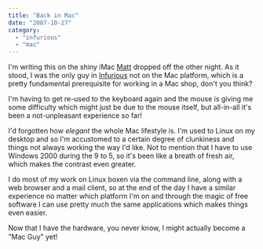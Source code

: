 ```yaml
---
title: "Back in Mac"
date: "2007-10-27"
category:
  - "infurious"
  - "mac"
---
```


I'm writing this on the shiny iMac [Matt](http://cimota.com/blog/) dropped off the other night. As it stood, I was the only guy in [Infurious](http://infurious.com/) not on the Mac platform, which is a pretty fundamental prerequisite for working in a Mac shop, don't you think?

I'm having to get re-used to the keyboard again and the mouse is giving me some difficulty which might just be due to the mouse itself, but all-in-all it's been a not-unpleasant experience so far!

I'd forgotten how _elegant_ the whole Mac lifestyle is. I'm used to Linux on my desktop and so I'm accustomed to a certain degree of clunkiness and things not always working the way I'd like. Not to mention that I have to use Windows 2000 during the 9 to 5, so it's been like a breath of fresh air, which makes the contrast even greater.

I do most of my work on Linux boxen via the command line, along with a web browser and a mail client, so at the end of the day I have a similar experience no matter which platform I'm on and through the magic of free software I can use pretty much the same applications which makes things even easier.

Now that I have the hardware, you never know, I might actually become a "Mac Guy" yet!
